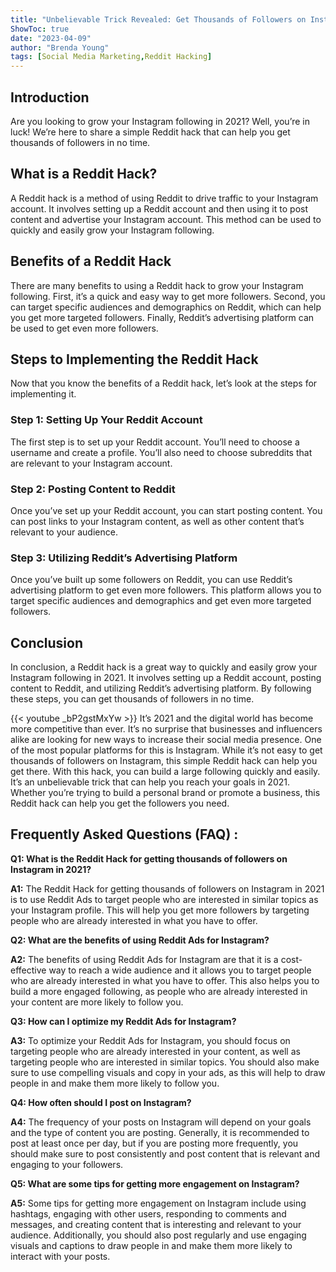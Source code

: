 ```yaml
---
title: "Unbelievable Trick Revealed: Get Thousands of Followers on Instagram in 2021 with This Simple Reddit Hack!"
ShowToc: true 
date: "2023-04-09"
author: "Brenda Young" 
tags: [Social Media Marketing,Reddit Hacking]
---
```

## Introduction

Are you looking to grow your Instagram following in 2021? Well, you’re in luck! We’re here to share a simple Reddit hack that can help you get thousands of followers in no time. 

## What is a Reddit Hack?

A Reddit hack is a method of using Reddit to drive traffic to your Instagram account. It involves setting up a Reddit account and then using it to post content and advertise your Instagram account. This method can be used to quickly and easily grow your Instagram following. 

## Benefits of a Reddit Hack

There are many benefits to using a Reddit hack to grow your Instagram following. First, it’s a quick and easy way to get more followers. Second, you can target specific audiences and demographics on Reddit, which can help you get more targeted followers. Finally, Reddit’s advertising platform can be used to get even more followers. 

## Steps to Implementing the Reddit Hack

Now that you know the benefits of a Reddit hack, let’s look at the steps for implementing it. 

### Step 1: Setting Up Your Reddit Account

The first step is to set up your Reddit account. You’ll need to choose a username and create a profile. You’ll also need to choose subreddits that are relevant to your Instagram account.

### Step 2: Posting Content to Reddit

Once you’ve set up your Reddit account, you can start posting content. You can post links to your Instagram content, as well as other content that’s relevant to your audience. 

### Step 3: Utilizing Reddit’s Advertising Platform

Once you’ve built up some followers on Reddit, you can use Reddit’s advertising platform to get even more followers. This platform allows you to target specific audiences and demographics and get even more targeted followers. 

## Conclusion

In conclusion, a Reddit hack is a great way to quickly and easily grow your Instagram following in 2021. It involves setting up a Reddit account, posting content to Reddit, and utilizing Reddit’s advertising platform. By following these steps, you can get thousands of followers in no time.

{{< youtube _bP2gstMxYw >}} 
It’s 2021 and the digital world has become more competitive than ever. It’s no surprise that businesses and influencers alike are looking for new ways to increase their social media presence. One of the most popular platforms for this is Instagram. While it’s not easy to get thousands of followers on Instagram, this simple Reddit hack can help you get there. With this hack, you can build a large following quickly and easily. It’s an unbelievable trick that can help you reach your goals in 2021. Whether you’re trying to build a personal brand or promote a business, this Reddit hack can help you get the followers you need.

## Frequently Asked Questions (FAQ) :
**Q1: What is the Reddit Hack for getting thousands of followers on Instagram in 2021?**

**A1:** The Reddit Hack for getting thousands of followers on Instagram in 2021 is to use Reddit Ads to target people who are interested in similar topics as your Instagram profile. This will help you get more followers by targeting people who are already interested in what you have to offer.

**Q2: What are the benefits of using Reddit Ads for Instagram?**

**A2:** The benefits of using Reddit Ads for Instagram are that it is a cost-effective way to reach a wide audience and it allows you to target people who are already interested in what you have to offer. This also helps you to build a more engaged following, as people who are already interested in your content are more likely to follow you.

**Q3: How can I optimize my Reddit Ads for Instagram?**

**A3:** To optimize your Reddit Ads for Instagram, you should focus on targeting people who are already interested in your content, as well as targeting people who are interested in similar topics. You should also make sure to use compelling visuals and copy in your ads, as this will help to draw people in and make them more likely to follow you.

**Q4: How often should I post on Instagram?**

**A4:** The frequency of your posts on Instagram will depend on your goals and the type of content you are posting. Generally, it is recommended to post at least once per day, but if you are posting more frequently, you should make sure to post consistently and post content that is relevant and engaging to your followers.

**Q5: What are some tips for getting more engagement on Instagram?**

**A5:** Some tips for getting more engagement on Instagram include using hashtags, engaging with other users, responding to comments and messages, and creating content that is interesting and relevant to your audience. Additionally, you should also post regularly and use engaging visuals and captions to draw people in and make them more likely to interact with your posts.




